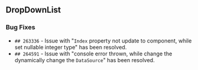 ##  DropDownList

###    Bug Fixes

- `## 263336` - Issue with "`Index` property not update to component, while set nullable integer type" has been resolved.
- `## 264591` - Issue with "console error thrown, while change the dynamically change the `DataSource`" has been resolved.
